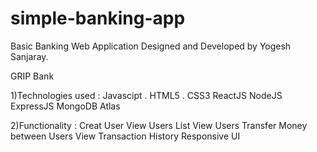# simple-banking-app
Basic Banking Web Application Designed and Developed by Yogesh Sanjaray.

GRIP Bank

1)Technologies used :
    Javascipt                                                                                                                                                      .
    HTML5                                                                                                                                                          .    CSS3
    ReactJS
    NodeJS
    ExpressJS
    MongoDB 
    Atlas
    
2)Functionality :
    Creat User
    View Users List
    View Users
    Transfer Money between Users
    View Transaction History
    Responsive UI
